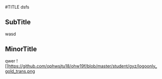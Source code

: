 #TITLE
dsfs
## SubTitle
wasd
## MinorTitle
qwer
![]https://github.com/ophwsjtu18/ohw19f/blob/master/student/gyz/logoonly_gold_trans.png

